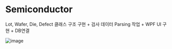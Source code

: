 # Semiconductor
Lot, Wafer, Die, Defect 클래스 구조 구현 + 검사 데이터 Parsing 작업 + WPF UI 구현 + DB연결


![image](https://github.com/nanna29/Semiconductor/assets/87843494/3b181517-5150-42bf-b037-542b512180c8)
